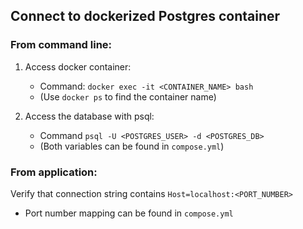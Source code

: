 ## Connect to dockerized Postgres container

### From command line:

1. Access docker container:

   - Command: `docker exec -it <CONTAINER_NAME> bash`
   - (Use `docker ps` to find the container name)

2. Access the database with psql:

   - Command `psql -U <POSTGRES_USER> -d <POSTGRES_DB>`
   - (Both variables can be found in `compose.yml`)

### From application:

Verify that connection string contains `Host=localhost:<PORT_NUMBER>`

- Port number mapping can be found in `compose.yml`

